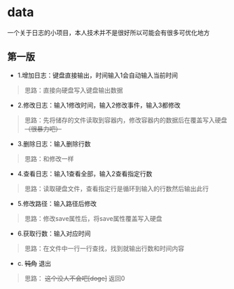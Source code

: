 # data
一个关于日志的小项目，本人技术并不是很好所以可能会有很多可优化地方
## 第一版
- 1.增加日志：键盘直接输出，时间输入1会自动输入当前时间
>思路：直接向硬盘写入键盘输出数据
- 2.修改日志：输入1修改时间，输入2修改事件，输入3都修改
>思路：先将储存的文件读取到容器内，修改容器内的数据后在覆盖写入硬盘 ~~（很暴力吧）~~
- 3.删除日志：输入删除行数
>思路：和修改一样
- 4.查看日志：输入1查看全部，输入2查看指定行数
>思路：读取硬盘文件，查看指定行是循环到输入的行数然后输出此行
- 5.修改路径：输入路径后修改
>思路：修改save属性后，将save属性覆盖写入硬盘
- 6.获取行数：输入对应时间
>思路：在文件中一行一行查找，找到就输出行数和时间内容
- c. ~~钝角~~ 退出
>思路： ~~这个没人不会吧[doge]~~ 返回0
